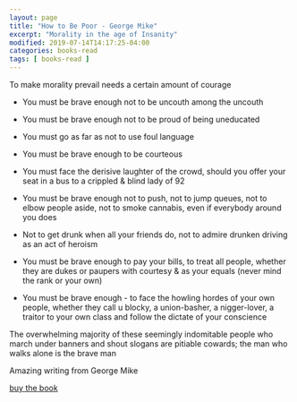 ```yaml
---
layout: page
title: "How to Be Poor - George Mike"
excerpt: "Morality in the age of Insanity"
modified: 2019-07-14T14:17:25-04:00
categories: books-read
tags: [ books-read ]
---
```



To make morality prevail needs a certain amount of courage

* You must be brave enough not to be uncouth among the uncouth

* You must be brave enough not to be proud of being uneducated

* You must go as far as not to use foul language

* You must be brave enough to be courteous

* You must face the derisive laughter of the crowd, should you offer your seat in a bus to a crippled & blind lady of 92

* You must be brave enough not to push, not to jump queues, not to elbow people aside, not to smoke cannabis, even if everybody around you does

* Not to get drunk when all your friends do, not to admire drunken driving as an act of heroism

* You must be brave enough to pay your bills, to treat all people, whether they are dukes or paupers with courtesy & as your equals (never mind the rank or your own)

* You must be brave enough - to face the howling hordes of your own people, whether they call u blocky, a union-basher, a nigger-lover, a traitor to your own class and follow the dictate of your conscience

The overwhelming majority of these seemingly indomitable people who march under banners and shout slogans are pitiable cowards; the man who walks alone is the brave man


Amazing writing from George Mike

[buy the book](https://amzn.to/32lHho5)
